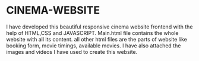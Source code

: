 # CINEMA-WEBSITE
I have developed this beautiful responsive cinema website frontend with the help of HTML,CSS and JAVASCRIPT. 
Main.html file contains the whole website with all its content.
all other html files are the parts of website like booking form, movie timings, available movies.
I have also attached the images and videos I have used to create this website.
